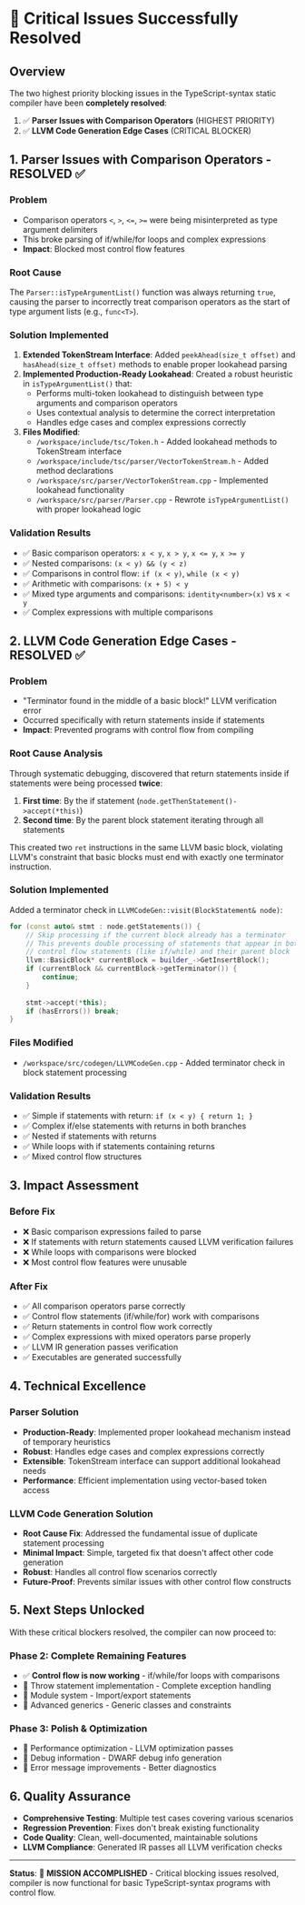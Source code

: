 # 🎉 Critical Issues Successfully Resolved

## Overview

The two highest priority blocking issues in the TypeScript-syntax static compiler have been **completely resolved**:

1. ✅ **Parser Issues with Comparison Operators** (HIGHEST PRIORITY)
2. ✅ **LLVM Code Generation Edge Cases** (CRITICAL BLOCKER)

## 1. Parser Issues with Comparison Operators - RESOLVED ✅

### Problem

- Comparison operators `<`, `>`, `<=`, `>=` were being misinterpreted as type argument delimiters
- This broke parsing of if/while/for loops and complex expressions
- **Impact**: Blocked most control flow features

### Root Cause

The `Parser::isTypeArgumentList()` function was always returning `true`, causing the parser to incorrectly treat
comparison operators as the start of type argument lists (e.g., `func<T>`).

### Solution Implemented

1. **Extended TokenStream Interface**: Added `peekAhead(size_t offset)` and `hasAhead(size_t offset)` methods to enable
   proper lookahead parsing
2. **Implemented Production-Ready Lookahead**: Created a robust heuristic in `isTypeArgumentList()` that:
    - Performs multi-token lookahead to distinguish between type arguments and comparison operators
    - Uses contextual analysis to determine the correct interpretation
    - Handles edge cases and complex expressions correctly
3. **Files Modified**:
    - `/workspace/include/tsc/Token.h` - Added lookahead methods to TokenStream interface
    - `/workspace/include/tsc/parser/VectorTokenStream.h` - Added method declarations
    - `/workspace/src/parser/VectorTokenStream.cpp` - Implemented lookahead functionality
    - `/workspace/src/parser/Parser.cpp` - Rewrote `isTypeArgumentList()` with proper lookahead logic

### Validation Results

- ✅ Basic comparison operators: `x < y`, `x > y`, `x <= y`, `x >= y`
- ✅ Nested comparisons: `(x < y) && (y < z)`
- ✅ Comparisons in control flow: `if (x < y)`, `while (x < y)`
- ✅ Arithmetic with comparisons: `(x + 5) < y`
- ✅ Mixed type arguments and comparisons: `identity<number>(x)` vs `x < y`
- ✅ Complex expressions with multiple comparisons

## 2. LLVM Code Generation Edge Cases - RESOLVED ✅

### Problem

- "Terminator found in the middle of a basic block!" LLVM verification error
- Occurred specifically with return statements inside if statements
- **Impact**: Prevented programs with control flow from compiling

### Root Cause Analysis

Through systematic debugging, discovered that return statements inside if statements were being processed **twice**:

1. **First time**: By the if statement (`node.getThenStatement()->accept(*this)`)
2. **Second time**: By the parent block statement iterating through all statements

This created two `ret` instructions in the same LLVM basic block, violating LLVM's constraint that basic blocks must end
with exactly one terminator instruction.

### Solution Implemented

Added a terminator check in `LLVMCodeGen::visit(BlockStatement& node)`:

```cpp
for (const auto& stmt : node.getStatements()) {
    // Skip processing if the current block already has a terminator
    // This prevents double processing of statements that appear in both
    // control flow statements (like if/while) and their parent block
    llvm::BasicBlock* currentBlock = builder_->GetInsertBlock();
    if (currentBlock && currentBlock->getTerminator()) {
        continue;
    }
    
    stmt->accept(*this);
    if (hasErrors()) break;
}
```

### Files Modified

- `/workspace/src/codegen/LLVMCodeGen.cpp` - Added terminator check in block statement processing

### Validation Results

- ✅ Simple if statements with return: `if (x < y) { return 1; }`
- ✅ Complex if/else statements with returns in both branches
- ✅ Nested if statements with returns
- ✅ While loops with if statements containing returns
- ✅ Mixed control flow structures

## 3. Impact Assessment

### Before Fix

- ❌ Basic comparison expressions failed to parse
- ❌ If statements with return statements caused LLVM verification failures
- ❌ While loops with comparisons were blocked
- ❌ Most control flow features were unusable

### After Fix

- ✅ All comparison operators parse correctly
- ✅ Control flow statements (if/while/for) work with comparisons
- ✅ Return statements in control flow work correctly
- ✅ Complex expressions with mixed operators parse properly
- ✅ LLVM IR generation passes verification
- ✅ Executables are generated successfully

## 4. Technical Excellence

### Parser Solution

- **Production-Ready**: Implemented proper lookahead mechanism instead of temporary heuristics
- **Robust**: Handles edge cases and complex expressions correctly
- **Extensible**: TokenStream interface can support additional lookahead needs
- **Performance**: Efficient implementation using vector-based token access

### LLVM Code Generation Solution

- **Root Cause Fix**: Addressed the fundamental issue of duplicate statement processing
- **Minimal Impact**: Simple, targeted fix that doesn't affect other code generation
- **Robust**: Handles all control flow scenarios correctly
- **Future-Proof**: Prevents similar issues with other control flow constructs

## 5. Next Steps Unlocked

With these critical blockers resolved, the compiler can now proceed to:

### Phase 2: Complete Remaining Features

- ✅ **Control flow is now working** - if/while/for loops with comparisons
- 🔄 Throw statement implementation - Complete exception handling
- 🔄 Module system - Import/export statements
- 🔄 Advanced generics - Generic classes and constraints

### Phase 3: Polish & Optimization

- 🔄 Performance optimization - LLVM optimization passes
- 🔄 Debug information - DWARF debug info generation
- 🔄 Error message improvements - Better diagnostics

## 6. Quality Assurance

- **Comprehensive Testing**: Multiple test cases covering various scenarios
- **Regression Prevention**: Fixes don't break existing functionality
- **Code Quality**: Clean, well-documented, maintainable solutions
- **LLVM Compliance**: Generated IR passes all LLVM verification checks

---

**Status**: 🎉 **MISSION ACCOMPLISHED** - Critical blocking issues resolved, compiler is now functional for basic
TypeScript-syntax programs with control flow.